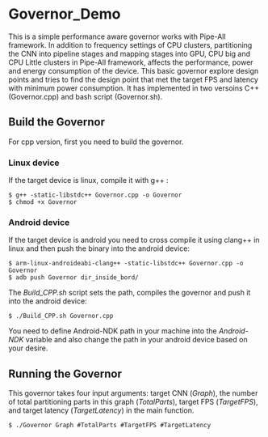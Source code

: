 # Governor_Demo
This is a simple performance aware governor works with Pipe-All framework. In addition to frequency settings of CPU clusters, partitioning the 
CNN into pipeline stages and mapping stages into GPU, CPU big and CPU Little clusters in Pipe-All framework, affects the performance, power and 
energy consumption of the device. This basic governor explore design points and tries to find the design point that met the target FPS and latency
with minimum power consumption. It has implemented in two versoins C++ (Governor.cpp) and bash script (Governor.sh).

## Build the Governor
For cpp version, first you need to build the governor. 

### Linux device
If the target device is linux, compile it with g++ :
```
$ g++ -static-libstdc++ Governor.cpp -o Governor
$ chmod +x Governor
```

### Android device
If the target device is android you need to cross compile it using clang++ in linux and then push the binary into the android device:
```
$ arm-linux-androideabi-clang++ -static-libstdc++ Governor.cpp -o Governor
$ adb push Governor dir_inside_bord/
```
The *Build_CPP.sh* script sets the path, compiles the governor and push it into the android device:
```
$ ./Build_CPP.sh Governor.cpp
```
You need to define Android-NDK path in your machine into the *Android-NDK* variable and also change the path in your android device based on your desire. 


## Running the Governor
This governor takes four input arguments: target CNN (*Graph*), the number of total partitioning parts in this graph (*TotalParts*),
target FPS (*TargetFPS*), and target latency (*TargetLatency*) in the main function.
```
$ ./Governor Graph #TotalParts #TargetFPS #TargetLatency
```
